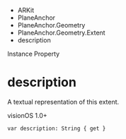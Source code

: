 

- ARKit
- PlaneAnchor
- PlaneAnchor.Geometry
- PlaneAnchor.Geometry.Extent
-  description 

Instance Property

# description

A textual representation of this extent.

visionOS 1.0+

``` source
var description: String { get }
```

